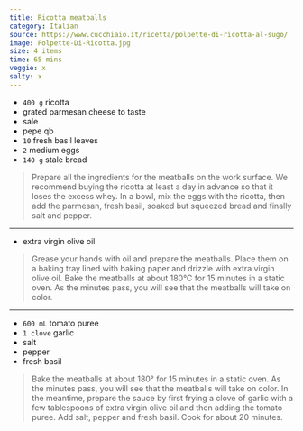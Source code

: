 ```yaml
---
title: Ricotta meatballs
category: Italian
source: https://www.cucchiaio.it/ricetta/polpette-di-ricotta-al-sugo/
image: Polpette-Di-Ricotta.jpg
size: 4 items
time: 65 mins
veggie: x
salty: x
---
```


* `400 g` ricotta
* grated parmesan cheese to taste
* sale
* pepe qb
* `10` fresh basil leaves
* `2` medium eggs
* `140 g` stale bread

> Prepare all the ingredients for the meatballs on the work surface. We recommend buying the ricotta at least a day in advance so that it loses the excess whey. In a bowl, mix the eggs with the ricotta, then add the parmesan, fresh basil, soaked but squeezed bread and finally salt and pepper.

---

* extra virgin olive oil

> Grease your hands with oil and prepare the meatballs. Place them on a baking tray lined with baking paper and drizzle with extra virgin olive oil. Bake the meatballs at about 180°C for 15 minutes in a static oven. As the minutes pass, you will see that the meatballs will take on color.

---

* `600 mL` tomato puree
* `1 clove` garlic
* salt
* pepper
* fresh basil

> Bake the meatballs at about 180° for 15 minutes in a static oven. As the minutes pass, you will see that the meatballs will take on color. In the meantime, prepare the sauce by first frying a clove of garlic with a few tablespoons of extra virgin olive oil and then adding the tomato puree. Add salt, pepper and fresh basil. Cook for about 20 minutes.